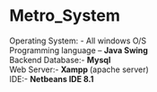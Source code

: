 # Metro_System
Operating System: - All windows O/S <br>
Programming language – <b>Java Swing</b> <br>
Backend Database:- <b>Mysql </b> <br>
Web Server:- <b>Xampp </b>(apache server) <br>
IDE:- <b>Netbeans IDE 8.1 </b>  <br>
<img src="">
<img src="">
